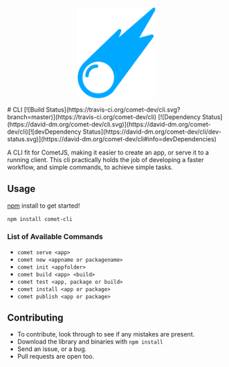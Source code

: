 <p align="center">
<a href="http://www.comet-dev.com">
<img src="https://raw.githubusercontent.com/comet-dev/cli/master/Drawing%20(6).png" width="180">
</a>
</p>
# CLI   [![Build Status](https://travis-ci.org/comet-dev/cli.svg?branch=master)](https://travis-ci.org/comet-dev/cli) [![Dependency Status](https://david-dm.org/comet-dev/cli.svg)](https://david-dm.org/comet-dev/cli)[![devDependency Status](https://david-dm.org/comet-dev/cli/dev-status.svg)](https://david-dm.org/comet-dev/cli#info=devDependencies)

A CLI fit for CometJS, making it easier to create an app, or serve it to a running client. This cli practically holds the job of developing a faster workflow, and simple commands, to achieve simple tasks.

## Usage
[npm](npmjs.org) install to get started!

```sh
npm install comet-cli
```
### List of Available Commands
- ```comet serve <app>```
- ```comet new <appname or packagename>```
- ```comet init <appfolder>```
- ```comet build <app> <build>```
- ```comet test <app, package or build>```
- ```comet install <app or package>```
- ```comet publish <app or package>```

## Contributing
- To contribute, look through to see if any mistakes are present.
- Download the library and binaries with ```npm install```
- Send an issue, or a bug.
- Pull requests are open too.
